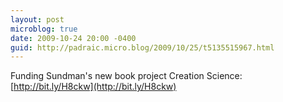 ```yaml
---
layout: post
microblog: true
date: 2009-10-24 20:00 -0400
guid: http://padraic.micro.blog/2009/10/25/t5135515967.html
---
```

Funding Sundman's new book project Creation Science: [http://bit.ly/H8ckw](http://bit.ly/H8ckw)

